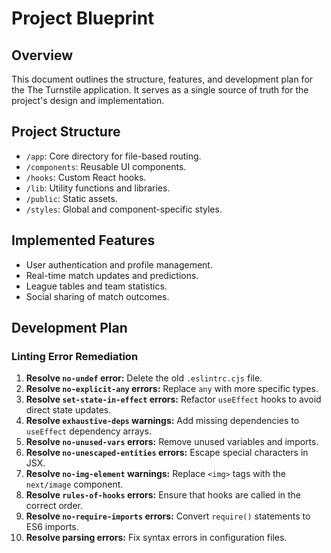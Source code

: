 # Project Blueprint

## Overview

This document outlines the structure, features, and development plan for the The Turnstile application. It serves as a single source of truth for the project's design and implementation.

## Project Structure

-   `/app`: Core directory for file-based routing.
-   `/components`: Reusable UI components.
-   `/hooks`: Custom React hooks.
-   `/lib`: Utility functions and libraries.
-   `/public`: Static assets.
-   `/styles`: Global and component-specific styles.

## Implemented Features

-   User authentication and profile management.
-   Real-time match updates and predictions.
-   League tables and team statistics.
-   Social sharing of match outcomes.

## Development Plan

### Linting Error Remediation

1.  **Resolve `no-undef` error:** Delete the old `.eslintrc.cjs` file.
2.  **Resolve `no-explicit-any` errors:** Replace `any` with more specific types.
3.  **Resolve `set-state-in-effect` errors:** Refactor `useEffect` hooks to avoid direct state updates.
4.  **Resolve `exhaustive-deps` warnings:** Add missing dependencies to `useEffect` dependency arrays.
5.  **Resolve `no-unused-vars` errors:** Remove unused variables and imports.
6.  **Resolve `no-unescaped-entities` errors:** Escape special characters in JSX.
7.  **Resolve `no-img-element` warnings:** Replace `<img>` tags with the `next/image` component.
8.  **Resolve `rules-of-hooks` errors:** Ensure that hooks are called in the correct order.
9.  **Resolve `no-require-imports` errors:** Convert `require()` statements to ES6 imports.
10. **Resolve parsing errors:** Fix syntax errors in configuration files.
